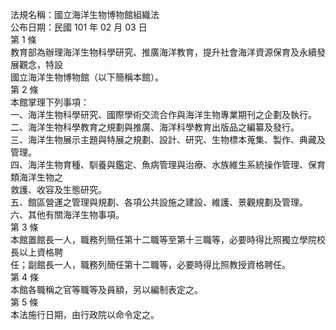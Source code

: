 法規名稱：國立海洋生物博物館組織法  
公布日期：民國 101 年 02 月 03 日  
第 1 條  
教育部為辦理海洋生物科學研究、推廣海洋教育，提升社會海洋資源保育及永續發展觀念，特設  
國立海洋生物博物館（以下簡稱本館）。  
第 2 條  
本館掌理下列事項：  
一、海洋生物科學研究、國際學術交流合作與海洋生物專業期刊之企劃及執行。  
二、海洋生物科學教育之規劃與推廣、海洋科學教育出版品之編纂及發行。  
三、海洋生物展示主題與特展之規劃、設計、研究、生物標本蒐集、製作、典藏及管理。  
四、海洋生物育種、馴養與鑑定、魚病管理與治療、水族維生系統操作管理、保育類海洋生物之  
救護、收容及生態研究。  
五、館區營運之管理與規劃、各項公共設施之建設、維護、景觀規劃及管理。  
六、其他有關海洋生物事項。  
第 3 條  
本館置館長一人，職務列簡任第十二職等至第十三職等，必要時得比照獨立學院校長以上資格聘  
任；副館長一人，職務列簡任第十二職等，必要時得比照教授資格聘任。  
第 4 條  
本館各職稱之官等職等及員額，另以編制表定之。  
第 5 條  
本法施行日期，由行政院以命令定之。  



